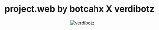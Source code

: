 # project.web by botcahx X verdibotz
<p align="center">
  <a href="https://ibb.co/QQX130c"><img src="http://readme-typing-svg.herokuapp.com?color=1C71FA&center=true&vCenter=true&multiline=false&lines=colaboration'+by.;'my+tim+verdi.X.tioxd🗿" alt="verdibotz">
</p>
